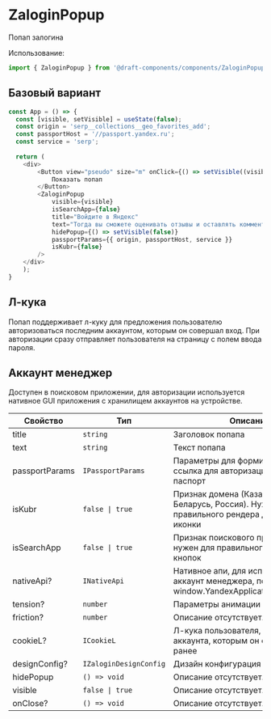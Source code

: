 # ZaloginPopup

<!-- description:start -->
Попап залогина
<!-- description:end -->

Использование:

```js
import { ZaloginPopup } from '@draft-components/components/ZaloginPopup/touch-phone/bundle';
```

## Базовый вариант
```js
const App = () => {
  const [visible, setVisible] = useState(false);
  const origin = 'serp__collections__geo_favorites_add';
  const passportHost = '//passport.yandex.ru';
  const service = 'serp';
  
  return (
    <div>
        <Button view="pseudo" size="m" onClick={() => setVisible((visible) => !visible)}>
            Показать попап
        </Button>
        <ZaloginPopup
            visible={visible}
            isSearchApp={false}
            title="Войдите в Яндекс"
            text="Тогда вы сможете оценивать отзывы и оставлять комментарии"
            hidePopup={() => setVisible(false)}
            passportParams={{ origin, passportHost, service }}
            isKubr={false}
        />
    </div>
    );
}
```

## Л-кука
Попап поддерживает л-куку для предложения пользователю авторизоваться последним аккаунтом, которым он
совершал вход. При авторизации сразу отправляет пользователя на страницу с полем ввода пароля.

## Аккаунт менеджер
Доступен в поисковом приложении, для авторизации используется нативное GUI приложения с хранилищем аккаунтов на устройстве. 

<!-- props:start -->
| Свойство       | Тип                    | Описание                                                                                              |
| -------------- | ---------------------- | ----------------------------------------------------------------------------------------------------- |
| title          | `string`               | Заголовок попапа                                                                                      |
| text           | `string`               | Текст попапа                                                                                          |
| passportParams | `IPassportParams`      | Параметры для формирования ссылка для авторизации через паспорт                                       |
| isKubr         | `false \| true`        | Признак домена (Казахстан, Украина, Беларусь, Россия). Нужен для правильного рендера дефолтной иконки |
| isSearchApp    | `false \| true`        | Признак поискового приложения, нужен для правильного отображения кнопок                               |
| nativeApi?     | `INativeApi`           | Нативное апи, для использования аккаунт менеджера, по умолчанию window.YandexApplicationsAPIBackend   |
| tension?       | `number`               | Параметры анимации шторки                                                                             |
| friction?      | `number`               | Описание отсутствует.                                                                                 |
| cookieL?       | `ICookieL`             | Л-кука пользователя, для саджеста аккаунта, которым он совершал вход ранее                            |
| designConfig?  | `IZaloginDesignConfig` | Дизайн конфигурация попапа                                                                            |
| hidePopup      | `() => void`           | Описание отсутствует.                                                                                 |
| visible        | `false \| true`        | Описание отсутствует.                                                                                 |
| onClose?       | `() => void`           | Описание отсутствует.                                                                                 |
<!-- props:end -->
